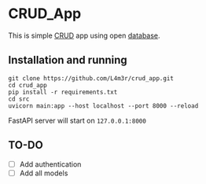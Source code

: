 # CRUD_App

This is simple [CRUD](https://en.wikipedia.org/wiki/Create,_read,_update_and_delete) app
using open [database](https://github.com/lerocha/chinook-database).

## Installation and running

```shell
git clone https://github.com/L4m3r/crud_app.git
cd crud_app
pip install -r requirements.txt
cd src
uvicorn main:app --host localhost --port 8000 --reload
```

FastAPI server will start on `127.0.0.1:8000`

## TO-DO

- [ ] Add authentication
- [ ] Add all models 
